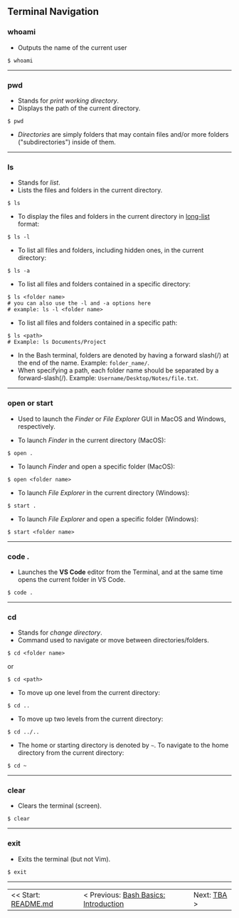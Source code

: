 ## Terminal Navigation

### whoami
- Outputs the name of the current user

```shell
$ whoami
```
<hr>

### pwd
- Stands for *print working directory*.
- Displays the path of the current directory.

```shell
$ pwd
```

- *Directories* are simply folders that may contain files and/or more folders ("subdirectories") inside of them.

<hr>

### ls
- Stands for *list*.
- Lists the files and folders in the current directory.

```shell
$ ls
```
- To display the files and folders in the current directory in [long-list](https://linuxconfig.org/understanding-of-ls-command-with-a-long-listing-format-output-with-permission-bits) format:
```shell
$ ls -l
```
- To list all files and folders, including hidden ones, in the current directory:
```shell
$ ls -a
```

- To list all files and folders contained in a specific directory:
```shell
$ ls <folder name>
# you can also use the -l and -a options here
# example: ls -l <folder name>
```

- To list all files and folders contained in a specific path:
```shell
$ ls <path>
# Example: ls Documents/Project
```

- In the Bash terminal, folders are denoted by having a forward slash(/) at the end of the name. Example: `folder_name/`.
- When specifying a path, each folder name should be separated by a forward-slash(/). Example: `Username/Desktop/Notes/file.txt`.

<hr>

### open or start
- Used to launch the *Finder* or *File Explorer* GUI in MacOS and Windows, respectively.

- To launch *Finder* in the current directory (MacOS):
```shell
$ open .
```

- To launch *Finder* and open a specific folder (MacOS):
```shell
$ open <folder name>
```

- To launch *File Explorer* in the current directory (Windows):
```shell
$ start .
```

- To launch *File Explorer* and open a specific folder (Windows):
```shell
$ start <folder name>
```

<hr>

### code .
- Launches the **VS Code** editor from the Terminal, and at the same time opens the current folder in VS Code.

```shell
$ code .
```

<hr>

### cd
- Stands for *change directory*.
- Command used to navigate or move between directories/folders.

```shell
$ cd <folder name>
```
or
```shell
$ cd <path>
```

- To move up one level from the current directory:
```shell
$ cd ..
```
- To move up two levels from the current directory:
```shell
$ cd ../..
```

- The home or starting directory is denoted by `~`. To navigate to the home directory from the current directory:
```shell
$ cd ~
```

<hr>

### clear
- Clears the terminal (screen).

```shell
$ clear
```

<hr>

### exit
- Exits the terminal (but not Vim).

```shell
$ exit
```

<hr>

<table align="center">
   <tbody>
      <tr>
        <td>
            << Start: <a href="/README.md">README.md</a>
        </td>
        <td>
            < Previous: <a href="/assets/ch8.md">Bash Basics: Introduction</a>
        </td>
        <td>
            Next: <a href="#">TBA</a> >
        </td>
      </tr>
   </tbody>
</table>